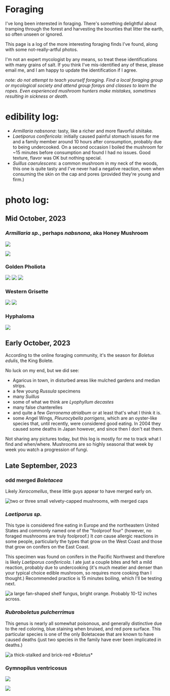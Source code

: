 # Foraging

I've long been interested in foraging. There's something delightful about tramping through the forest and harvesting the bounties that litter the earth, so often unseen or ignored.

This page is a log of the more interesting foraging finds I've found, along with some not-really-artful photos.

I'm not an expert mycologist by any means, so treat these identifications with many grains of salt. If you think I've mis-identified any of these, please email me, and I am happy to update the identification if I agree.

*note: do not attempt to teach yourself foraging. Find a local foraging group or mycological society and attend group forays and classes to learn the ropes. Even experienced mushroom hunters make mistakes, sometimes resulting in sickness or death.*

# edibility log:

- *Armillaria nabsnona*: tasty, like a richer and more flavorful shiitake.
- *Laetiporus conifericola*: initially caused painful stomach issues for me and a family member around 10 hours after consumption, probably due to being undercooked. On a second occasion I boiled the mushroom for ~15 minutes before consumption and found I had no issues. Good texture, flavor was OK but nothing special.
- *Suillus caerulescens*: a common mushroom in my neck of the woods, this one is quite tasty and I've never had a negative reaction, even when consuming the skin on the cap and pores (provided they're young and firm.)

# photo log:

## Mid October, 2023

### *Armillaria sp.*, perhaps *nabsnona*, aka Honey Mushroom

![](/assets/photos/mushrooms/armillaria-cap.jpg)

![](/assets/photos/mushrooms/armillaria-underside.jpg)

### Golden Pholiota

![](/assets/photos/mushrooms/golden-pholiota-cap.jpg)
![](/assets/photos/mushrooms/golden-pholiota-gills.jpg)
![](/assets/photos/mushrooms/golden-pholiota-main.jpg)

### Western Grisette

![](/assets/photos/mushrooms/grisette-main.jpg)
![](/assets/photos/mushrooms/grisette-underside.jpg)

### Hyphaloma

![](/assets/photos/mushrooms/hyphaloma.jpg)

### 

## Early October, 2023

According to the online foraging community, it's the season for *Boletus edulis*, the King Bolete.

No luck on my end, but we did see:

- Agaricus in town, in disturbed areas like mulched gardens and median strips.
- a few young *Russula* specimens
- many *Suillus*
- some of what we think are *Lyophyllum decastes*
- many false chanterelles
- and quite a few *Gerronema atrialbum* or at least that's what I think it is.
- some Angel Wings, *Pleurocybella porrigens*, which are an oyster-like species that, until recently, were considered good eating. In 2004 they caused some deaths in Japan however, and since then I don't eat them.

Not sharing any pictures today, but this log is mostly for me to track what I find and when/where. Mushrooms are so highly seasonal that week by week you watch a progression of fungi.

<!-- bloom lake trailhead, nehalem bay state park -->

## Late September, 2023

### odd merged *Boletacea*

Likely *Xerocomellus*, these little guys appear to have merged early on.

![](/assets/photos/mushrooms/merged-xerocomellus.jpg "two or three small velvety-capped mushrooms, with merged caps")

### *Laetiporus sp.*

This type is considered fine eating in Europe and the northeastern United States and commonly named one of the "foolproof four" (however, no foraged mushrooms are truly foolproof.) It *can* cause allergic reactions in some people, particularly the types that grow on the West Coast and those that grow on conifers on the East Coast.

This specimen was found on conifers in the Pacific Northwest and therefore is likely *Laetiporus conifericola*. I ate just a couple bites and felt a mild reaction, probably due to undercooking (it's much meatier and denser than your typical choice edible mushroom, so requires more cooking than I thought.) Recommended practice is 15 minutes boiling, which I'll be testing next.

![](/assets/photos/mushrooms/cotw.jpg "a large fan-shaped shelf fungus, bright orange. Probably 10-12 inches across.")

### *Rubroboletus pulcherrimus*

This genus is nearly all somewhat poisonous, and generally distinctive due to the red coloring, blue staining when bruised, and red pore surface. This particular species is one of the only Boletaceae that are known to have caused deaths (just two species in the family have ever been implicated in deaths.)

![](/assets/photos/mushrooms/rubruboletus.jpg "a thick-stalked and brick-red *Boletus*")

### Gymnopilus ventricosus

![](/home/reed/recurse/hendersonreed.github.io/src/assets/photos/mushrooms/jumbo-gym-main.jpg)

![](/home/reed/recurse/hendersonreed.github.io/src/assets/photos/mushrooms/jumbo-gym-underside.jpg)

<!-- nehalem bay state park, oswald west state park -->
